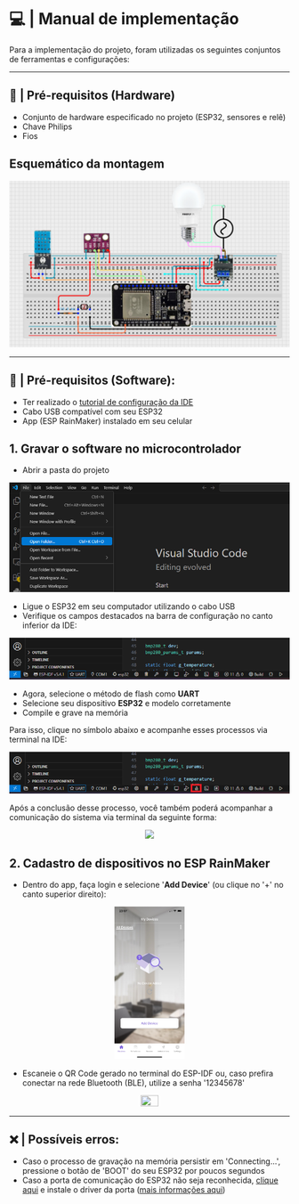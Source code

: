 # 💻 | Manual de implementação

Para a implementação do projeto, foram utilizadas os seguintes conjuntos de ferramentas e configurações:

---

## 🔐 | Pré-requisitos (Hardware)

- Conjunto de hardware especificado no projeto (ESP32, sensores e relê)
- Chave Philips
- Fios

## Esquemático da montagem 

<p align = center>
  <img src = "img/prototipo__simulado.png">
</p>

---

## 🔏 | Pré-requisitos (Software):
  
- Ter realizado o [tutorial de configuração da IDE](IDECONFIG.md)
- Cabo USB compatível com seu ESP32
- App (ESP RainMaker) instalado em seu celular

## 1. Gravar o software no microcontrolador

- Abrir a pasta do projeto 

 <p align = center>
  <img src = "img/open_folder.png">
  </p>

- Ligue o ESP32 em seu computador utilizando o cabo USB
- Verifique os campos destacados na barra de configuração no canto inferior da IDE:

<p align = center>
  <img src = "img/barra_de_config.png">
</p>

- Agora, selecione o método de flash como **UART**
- Selecione seu dispositivo **ESP32** e modelo corretamente
- Compile e grave na memória
 
Para isso, clique no símbolo abaixo e acompanhe esses processos via terminal na IDE:
    
<p align = center>
  <img src = "img/compile_flash_monitor.png">
</p>

Após a conclusão desse processo, você também poderá acompanhar a comunicação do sistema via terminal da seguinte forma:

<p align = center>
  <img src = "ouputsensors.png">
</p>

## 2. Cadastro de dispositivos no ESP RainMaker

- Dentro do app, faça login e selecione '**Add Device**' (ou clique no '+' no canto superior direito):

<p align = center>
  <img src = "img/add_device.png" width="25%" height="25%">
</p>

- Escaneie o QR Code gerado no terminal do ESP-IDF ou, caso prefira conectar na rede Bluetooth (BLE), utilize a senha '12345678'

<p align = center>
  <img src = "" width="25%" height="25%">
</p>

---

## ❌ | Possíveis erros:

- Caso o processo de gravação na memória persistir em 'Connecting...', pressione o botão de 'BOOT' do seu ESP32 por poucos segundos
- Caso a porta de comunicação do ESP32 não seja reconhecida, [clique aqui](https://www.silabs.com/developers/usb-to-uart-bridge-vcp-drivers?tab=downloads) e instale o driver da porta ([mais informações aqui](https://www.reddit.com/r/esp32/comments/11pmedy/issue_uploading_to_esp32))





